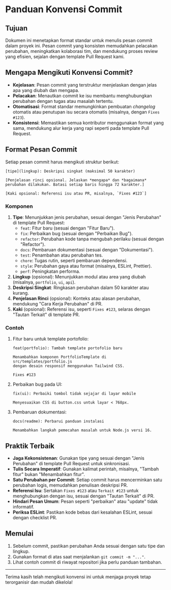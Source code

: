 # Panduan Konvensi Commit

## Tujuan

Dokumen ini menetapkan format standar untuk menulis pesan commit dalam proyek ini. Pesan commit yang konsisten memudahkan pelacakan perubahan, meningkatkan kolaborasi tim, dan mendukung proses review yang efisien, sejalan dengan template Pull Request kami.

## Mengapa Mengikuti Konvensi Commit?

-   **Kejelasan**: Pesan commit yang terstruktur menjelaskan dengan jelas apa yang diubah dan mengapa.
-   **Pelacakan**: Menautkan commit ke isu membantu menghubungkan perubahan dengan tugas atau masalah tertentu.
-   **Otomatisasi**: Format standar memungkinkan pembuatan _changelog_ otomatis atau penutupan isu secara otomatis (misalnya, dengan `Fixes #123`).
-   **Konsistensi**: Memastikan semua kontributor menggunakan format yang sama, mendukung alur kerja yang rapi seperti pada template Pull Request.

## Format Pesan Commit

Setiap pesan commit harus mengikuti struktur berikut:

```
[tipe](lingkup): Deskripsi singkat (maksimal 50 karakter)

[Penjelasan rinci opsional. Jelaskan *mengapa* dan *bagaimana* perubahan dilakukan. Batasi setiap baris hingga 72 karakter.]

[Kaki opsional: Referensi isu atau PR, misalnya, `Fixes #123`]
```

### Komponen

1. **Tipe**: Menunjukkan jenis perubahan, sesuai dengan "Jenis Perubahan" di template Pull Request:
    - `feat`: Fitur baru (sesuai dengan "Fitur Baru").
    - `fix`: Perbaikan bug (sesuai dengan "Perbaikan Bug").
    - `refactor`: Perubahan kode tanpa mengubah perilaku (sesuai dengan "Refactor").
    - `docs`: Pembaruan dokumentasi (sesuai dengan "Dokumentasi").
    - `test`: Penambahan atau perubahan tes.
    - `chore`: Tugas rutin, seperti pembaruan dependensi.
    - `style`: Perubahan gaya atau format (misalnya, ESLint, Prettier).
    - `perf`: Peningkatan performa.
2. **Lingkup** (opsional): Menunjukkan modul atau area yang diubah (misalnya, `portfolio`, `ui`, `api`).
3. **Deskripsi Singkat**: Ringkasan perubahan dalam 50 karakter atau kurang.
4. **Penjelasan Rinci** (opsional): Konteks atau alasan perubahan, mendukung "Cara Kerja Perubahan" di PR.
5. **Kaki** (opsional): Referensi isu, seperti `Fixes #123`, selaras dengan "Tautan Terkait" di template PR.

### Contoh

1. Fitur baru untuk template portofolio:

    ```
    feat(portfolio): Tambah template portofolio baru

    Menambahkan komponen PortfolioTemplate di src/templates/portfolio.js
    dengan desain responsif menggunakan Tailwind CSS.

    Fixes #123
    ```

2. Perbaikan bug pada UI:

    ```
    fix(ui): Perbaiki tombol tidak sejajar di layar mobile

    Menyesuaikan CSS di button.css untuk layar < 768px.
    ```

3. Pembaruan dokumentasi:

    ```
    docs(readme): Perbarui panduan instalasi

    Menambahkan langkah pemecahan masalah untuk Node.js versi 16.
    ```

## Praktik Terbaik

-   **Jaga Kekonsistenan**: Gunakan tipe yang sesuai dengan "Jenis Perubahan" di template Pull Request untuk sinkronisasi.
-   **Tulis Secara Imperatif**: Gunakan kalimat perintah, misalnya, "Tambah fitur" bukan "Menambahkan fitur".
-   **Satu Perubahan per Commit**: Setiap commit harus mencerminkan satu perubahan logis, memudahkan penulisan deskripsi PR.
-   **Referensi Isu**: Sertakan `Fixes #123` atau `Terkait #123` untuk menghubungkan dengan isu, sesuai dengan "Tautan Terkait" di PR.
-   **Hindari Pesan Umum**: Pesan seperti "perbaikan" atau "update" tidak informatif.
-   **Periksa ESLint**: Pastikan kode bebas dari kesalahan ESLint, sesuai dengan checklist PR.

## Memulai

1. Sebelum commit, pastikan perubahan Anda sesuai dengan satu tipe dan lingkup.
2. Gunakan format di atas saat menjalankan `git commit -m "..."`.
3. Lihat contoh commit di riwayat repositori jika perlu panduan tambahan.

---

Terima kasih telah mengikuti konvensi ini untuk menjaga proyek tetap terorganisir dan mudah dikelola!
